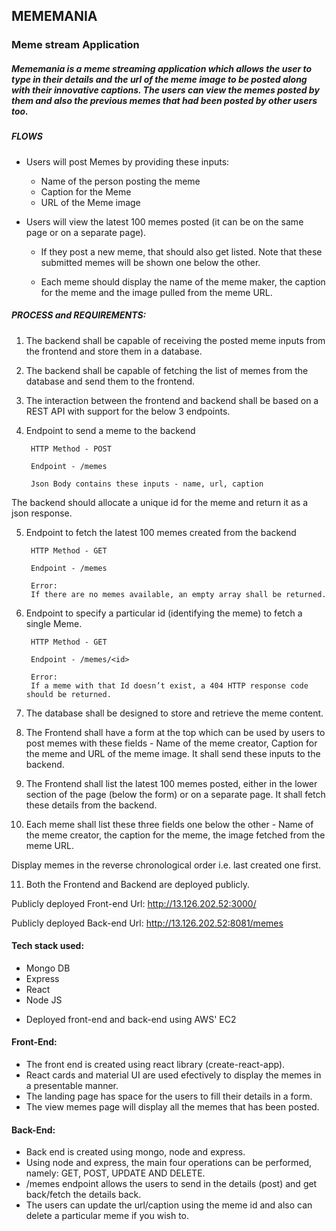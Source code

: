 ## MEMEMANIA
### Meme stream Application

##### Mememania is a meme streaming application which allows the user to type in their details and the url of the meme image to be posted along with their innovative captions. The users can view the memes posted by them and also the previous memes that had been posted by other users too.

##### FLOWS

* Users will post Memes by providing these inputs:
    - Name of the person posting the meme
    - Caption for the Meme
    - URL of the Meme image

* Users will view the latest 100 memes posted (it can be on the same page or on a separate page).

    - If they post a new meme, that should also get listed. Note that these submitted memes will be shown one below the other.

    - Each meme should display the name of the meme maker, the caption for the meme and the image pulled from the meme URL.

##### PROCESS and REQUIREMENTS:
1. The backend shall be capable of receiving the posted meme inputs from the frontend and store them in a database.

2. The backend shall be capable of fetching the list of memes from the database and send them to the frontend.

3. The interaction between the frontend and backend shall be based on a REST API with support for the below 3 endpoints.

4. Endpoint to send a meme to the backend

        HTTP Method - POST

        Endpoint - /memes

        Json Body contains these inputs - name, url, caption

The backend should allocate a unique id for the meme and return it as a json response.

5. Endpoint to fetch the latest 100 memes created from the backend

        HTTP Method - GET

        Endpoint - /memes

        Error:
        If there are no memes available, an empty array shall be returned.

6. Endpoint to specify a particular id (identifying the meme) to fetch a single Meme.

        HTTP Method - GET

        Endpoint - /memes/<id>

        Error:
        If a meme with that Id doesn’t exist, a 404 HTTP response code should be returned.

7. The database shall be designed to store and retrieve the meme content.

8. The Frontend shall have a form at the top which can be used by users to post memes with these fields - Name of the meme creator, Caption for the meme and URL of the meme image. It shall send these inputs to the backend.

9. The Frontend shall list the latest 100 memes posted, either in the lower section of the page (below the form) or on a separate page. It shall fetch these details from the backend.

10. Each meme shall list these three fields one below the other - Name of the meme creator, the caption for the meme, the image fetched from the meme URL.

Display memes in the reverse chronological order i.e. last created one first.

11. Both the Frontend and Backend are deployed publicly.

Publicly deployed Front-end Url: http://13.126.202.52:3000/

Publicly deployed Back-end Url: http://13.126.202.52:8081/memes


#### Tech stack used:
- Mongo DB
- Express
- React
- Node JS

* Deployed front-end and back-end using AWS' EC2

#### Front-End:
- The front end is created using react library (create-react-app).
- React cards and material UI are used efectively to display the memes in a presentable manner.
- The landing page has space for the users to fill their details in a form.
- The view memes page will display all the memes that has been posted.


#### Back-End:
- Back end is created using mongo, node and express.
- Using node and express, the main four operations can be performed, namely: GET, POST, UPDATE AND DELETE.
- /memes endpoint allows the users to send in the details (post) and get back/fetch the details back.
- The users can update the url/caption using the meme id and also can delete a particular meme if you wish to.
